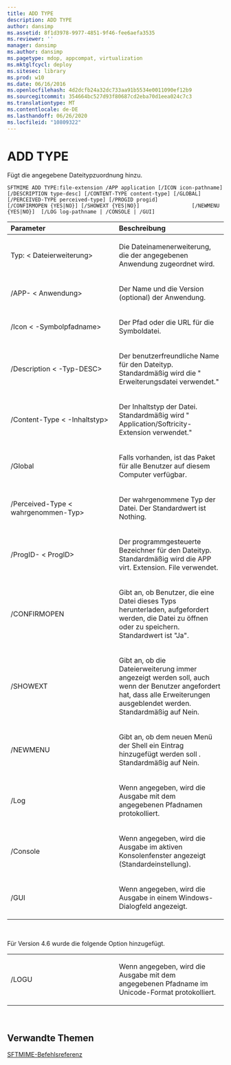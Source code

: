 ```yaml
---
title: ADD TYPE
description: ADD TYPE
author: dansimp
ms.assetid: 8f1d3978-9977-4851-9f46-fee6aefa3535
ms.reviewer: ''
manager: dansimp
ms.author: dansimp
ms.pagetype: mdop, appcompat, virtualization
ms.mktglfcycl: deploy
ms.sitesec: library
ms.prod: w10
ms.date: 06/16/2016
ms.openlocfilehash: 4d2dcfb24a32dc733aa91b5534e0011090ef12b9
ms.sourcegitcommit: 354664bc527d93f80687cd2eba70d1eea024c7c3
ms.translationtype: MT
ms.contentlocale: de-DE
ms.lasthandoff: 06/26/2020
ms.locfileid: "10809322"
---
```

# ADD TYPE


Fügt die angegebene Dateitypzuordnung hinzu.

`SFTMIME ADD TYPE:file-extension /APP application [/ICON icon-pathname]                 [/DESCRIPTION type-desc] [/CONTENT-TYPE content-type] [/GLOBAL]                 [/PERCEIVED-TYPE perceived-type] [/PROGID progid]                 [/CONFIRMOPEN {YES|NO}] [/SHOWEXT {YES|NO}]                 [/NEWMENU {YES|NO}]  [/LOG log-pathname | /CONSOLE | /GUI]`

<table>
<colgroup>
<col width="50%" />
<col width="50%" />
</colgroup>
<thead>
<tr class="header">
<th align="left">Parameter</th>
<th align="left">Beschreibung</th>
</tr>
</thead>
<tbody>
<tr class="odd">
<td align="left"><p>Typ: &lt; Dateierweiterung&gt;</p></td>
<td align="left"><p>Die Dateinamenerweiterung, die der angegebenen Anwendung zugeordnet wird.</p></td>
</tr>
<tr class="even">
<td align="left"><p>/APP- &lt; Anwendung&gt;</p></td>
<td align="left"><p>Der Name und die Version (optional) der Anwendung.</p></td>
</tr>
<tr class="odd">
<td align="left"><p>/Icon &lt; -Symbolpfadname&gt;</p></td>
<td align="left"><p>Der Pfad oder die URL für die Symboldatei.</p></td>
</tr>
<tr class="even">
<td align="left"><p>/Description &lt; -Typ-DESC&gt;</p></td>
<td align="left"><p>Der benutzerfreundliche Name für den Dateityp. Standardmäßig wird die &quot; Erweiterungsdatei verwendet.&quot;</p></td>
</tr>
<tr class="odd">
<td align="left"><p>/Content-Type &lt; -Inhaltstyp&gt;</p></td>
<td align="left"><p>Der Inhaltstyp der Datei. Standardmäßig wird &quot; Application/Softricity-Extension verwendet.&quot;</p></td>
</tr>
<tr class="even">
<td align="left"><p>/Global</p></td>
<td align="left"><p>Falls vorhanden, ist das Paket für alle Benutzer auf diesem Computer verfügbar.</p></td>
</tr>
<tr class="odd">
<td align="left"><p>/Perceived-Type &lt; wahrgenommen-Typ&gt;</p></td>
<td align="left"><p>Der wahrgenommene Typ der Datei. Der Standardwert ist Nothing.</p></td>
</tr>
<tr class="even">
<td align="left"><p>/ProgID- &lt; ProgID&gt;</p></td>
<td align="left"><p>Der programmgesteuerte Bezeichner für den Dateityp. Standardmäßig wird die APP virt. Extension. File verwendet.</p></td>
</tr>
<tr class="odd">
<td align="left"><p>/CONFIRMOPEN</p></td>
<td align="left"><p>Gibt an, ob Benutzer, die eine Datei dieses Typs herunterladen, aufgefordert werden, die Datei zu öffnen oder zu speichern. Standardwert ist "Ja".</p></td>
</tr>
<tr class="even">
<td align="left"><p>/SHOWEXT</p></td>
<td align="left"><p>Gibt an, ob die Dateierweiterung immer angezeigt werden soll, auch wenn der Benutzer angefordert hat, dass alle Erweiterungen ausgeblendet werden. Standardmäßig auf Nein.</p></td>
</tr>
<tr class="odd">
<td align="left"><p>/NEWMENU</p></td>
<td align="left"><p>Gibt an, ob dem neuen Menü der Shell ein Eintrag hinzugefügt werden soll <strong> </strong> . Standardmäßig auf Nein.</p></td>
</tr>
<tr class="even">
<td align="left"><p>/Log</p></td>
<td align="left"><p>Wenn angegeben, wird die Ausgabe mit dem angegebenen Pfadnamen protokolliert.</p></td>
</tr>
<tr class="odd">
<td align="left"><p>/Console</p></td>
<td align="left"><p>Wenn angegeben, wird die Ausgabe im aktiven Konsolenfenster angezeigt (Standardeinstellung).</p></td>
</tr>
<tr class="even">
<td align="left"><p>/GUI</p></td>
<td align="left"><p>Wenn angegeben, wird die Ausgabe in einem Windows-Dialogfeld angezeigt.</p></td>
</tr>
</tbody>
</table>

 

Für Version 4.6 wurde die folgende Option hinzugefügt.

<table>
<colgroup>
<col width="50%" />
<col width="50%" />
</colgroup>
<tbody>
<tr class="odd">
<td align="left"><p>/LOGU</p></td>
<td align="left"><p>Wenn angegeben, wird die Ausgabe mit dem angegebenen Pfadname im Unicode-Format protokolliert.</p></td>
</tr>
</tbody>
</table>

 

## Verwandte Themen


[SFTMIME-Befehlsreferenz](sftmime--command-reference.md)

 

 





